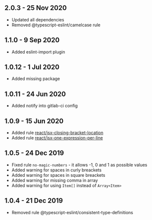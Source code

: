 ## 2.0.3 - 25 Nov 2020
* Updated all dependencies
* Removed @typescript-eslint/camelcase rule

## 1.1.0 - 9 Sep 2020
* Added eslint-import plugin

## 1.0.12 - 1 Jul 2020
* Added missing package

## 1.0.11 - 24 Jun 2020
* Added notify into gitlab-ci config

## 1.0.9 - 15 Jun 2020
* Added rule [react/jsx-closing-bracket-location](https://github.com/yannickcr/eslint-plugin-react/blob/master/docs/rules/jsx-closing-bracket-location.md)
* Added rule [react/jsx-one-expression-per-line](https://github.com/yannickcr/eslint-plugin-react/blob/master/docs/rules/jsx-one-expression-per-line.md)


## 1.0.5 - 24 Dec 2019
* Fixed rule `no-magic-numbers` - it allows -1, 0 and 1 as possible values
* Added warning for spaces in curly breackets
* Added warning for spaces in square breackets
* Added warning for missing comma in array
* Added warning for using `Item[]` instead of `Array<Item>`

## 1.0.4 - 21 Dec 2019
* Removed rule @typescript-eslint/consistent-type-definitions
